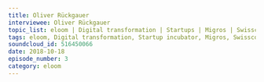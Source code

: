 ```yaml
--- 
title: Oliver Rückgauer
interviewee: Oliver Rückgauer
topic_list: eloom | Digital transformation | Startups | Migros | Swisscom | Blockchain Business Hub | Angels VCs | AI | IOT | Data ownership | Decentralization | Ecosystems
tags: eloom, Digital transformation, Startup incubator, Migros, Swisscom, Blockchain Business Hub, Angels VCs, AI, IOT, Data ownership, Decentralization, Ecosystems
soundcloud_id: 516450066
date: 2018-10-18
episode_number: 3
category: eloom
---
```


